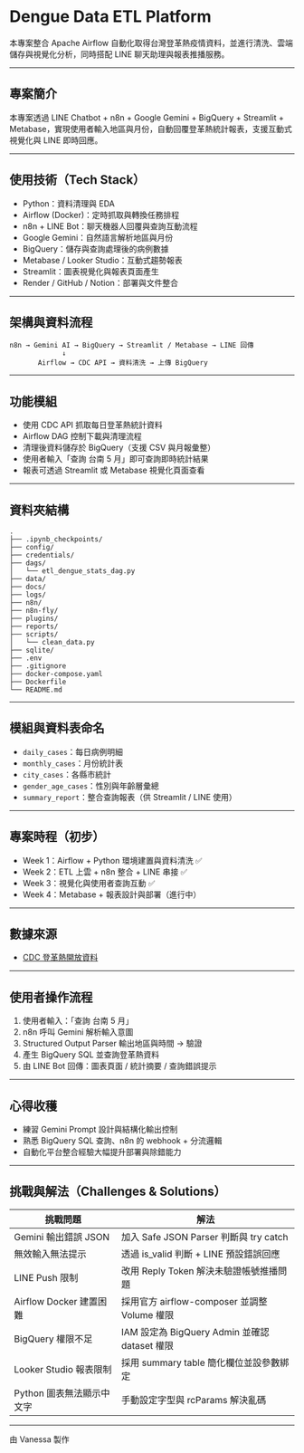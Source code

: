 # Dengue Data ETL Platform

本專案整合 Apache Airflow 自動化取得台灣登革熱疫情資料，並進行清洗、雲端儲存與視覺化分析，同時搭配 LINE 聊天助理與報表推播服務。

---

## 專案簡介

本專案透過 LINE Chatbot + n8n + Google Gemini + BigQuery + Streamlit + Metabase，實現使用者輸入地區與月份，自動回覆登革熱統計報表，支援互動式視覺化與 LINE 即時回應。

---

## 使用技術（Tech Stack）
- Python：資料清理與 EDA
- Airflow (Docker)：定時抓取與轉換任務排程
- n8n + LINE Bot：聊天機器人回覆與查詢互動流程
- Google Gemini：自然語言解析地區與月份
- BigQuery：儲存與查詢處理後的病例數據
- Metabase / Looker Studio：互動式趨勢報表
- Streamlit：圖表視覺化與報表頁面產生
- Render / GitHub / Notion：部署與文件整合

---

## 架構與資料流程

```
n8n → Gemini AI → BigQuery → Streamlit / Metabase → LINE 回傳
             ↓
       Airflow → CDC API → 資料清洗 → 上傳 BigQuery
```

---

## 功能模組
- 使用 CDC API 抓取每日登革熱統計資料
- Airflow DAG 控制下載與清理流程
- 清理後資料儲存於 BigQuery（支援 CSV 與月報彙整）
- 使用者輸入「查詢 台南 5 月」即可查詢即時統計結果
- 報表可透過 Streamlit 或 Metabase 視覺化頁面查看

---

## 資料夾結構
```
.
├── .ipynb_checkpoints/
├── config/
├── credentials/
├── dags/
│   └── etl_dengue_stats_dag.py
├── data/
├── docs/
├── logs/
├── n8n/
├── n8n-fly/
├── plugins/
├── reports/
├── scripts/
│   └── clean_data.py
├── sqlite/
├── .env
├── .gitignore
├── docker-compose.yaml
├── Dockerfile
└── README.md
```

---

## 模組與資料表命名
- `daily_cases`：每日病例明細
- `monthly_cases`：月份統計表
- `city_cases`：各縣市統計
- `gender_age_cases`：性別與年齡層彙總
- `summary_report`：整合查詢報表（供 Streamlit / LINE 使用）

---

## 專案時程（初步）
- Week 1：Airflow + Python 環境建置與資料清洗 ✅
- Week 2：ETL 上雲 + n8n 整合 + LINE 串接 ✅
- Week 3：視覺化與使用者查詢互動 ✅
- Week 4：Metabase + 報表設計與部署（進行中）

---

## 數據來源
- [CDC 登革熱開放資料](https://data.cdc.gov.tw/dataset/7c9245d0-8a53-4663-8ea5-4f1c8ed6a760)

---

## 使用者操作流程
1. 使用者輸入：「查詢 台南 5 月」
2. n8n 呼叫 Gemini 解析輸入意圖
3. Structured Output Parser 輸出地區與時間 → 驗證
4. 產生 BigQuery SQL 並查詢登革熱資料
5. 由 LINE Bot 回傳：圖表頁面 / 統計摘要 / 查詢錯誤提示

---

## 心得收穫
- 練習 Gemini Prompt 設計與結構化輸出控制
- 熟悉 BigQuery SQL 查詢、n8n 的 webhook + 分流邏輯
- 自動化平台整合經驗大幅提升部署與除錯能力

---

## 挑戰與解法（Challenges & Solutions）

| 挑戰問題 | 解法 |
|----------|------|
| Gemini 輸出錯誤 JSON | 加入 Safe JSON Parser 判斷與 try catch |
| 無效輸入無法提示 | 透過 is_valid 判斷 + LINE 預設錯誤回應 |
| LINE Push 限制 | 改用 Reply Token 解決未驗證帳號推播問題 |
| Airflow Docker 建置困難 | 採用官方 airflow-composer 並調整 Volume 權限 |
| BigQuery 權限不足 | IAM 設定為 BigQuery Admin 並確認 dataset 權限 |
| Looker Studio 報表限制 | 採用 summary table 簡化欄位並設參數綁定 |
| Python 圖表無法顯示中文字 | 手動設定字型與 rcParams 解決亂碼 |

---

由 Vanessa 製作

